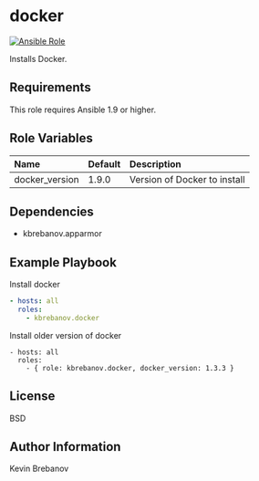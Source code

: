 docker
======

[![Ansible Role](https://img.shields.io/ansible/role/3872.svg)](https://galaxy.ansible.com/list#/roles/3872)

Installs Docker.

Requirements
------------

This role requires Ansible 1.9 or higher.

Role Variables
--------------

| Name           | Default | Description                  |
|:---------------|:--------|:-----------------------------|
| docker_version | 1.9.0   | Version of Docker to install |

Dependencies
------------

- kbrebanov.apparmor

Example Playbook
----------------

Install docker
```yaml
- hosts: all
  roles:
    - kbrebanov.docker
```

Install older version of docker
```
- hosts: all
  roles:
    - { role: kbrebanov.docker, docker_version: 1.3.3 }
```

License
-------

BSD

Author Information
------------------

Kevin Brebanov
